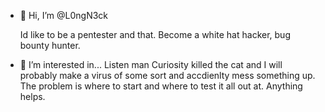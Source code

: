 - 👋 Hi, I’m @L0ngN3ck
 
  Id like to be a pentester and that. Become a white hat hacker, bug bounty hunter.

- 👀 I’m interested in... Listen man Curiosity killed the cat and I will probably make a virus of some sort and accdienlty mess something up.
                          The problem is where to start and where to test it all out at. Anything helps.
                          

<!---
L0ngN3ck/L0ngN3ck is a ✨ special ✨ repository because its `README.md` (this file) appears on your GitHub profile.
You can click the Preview link to take a look at your changes.
--->
